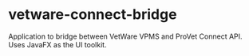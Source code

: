# vetware-connect-bridge
Application to bridge between VetWare VPMS and ProVet Connect API. Uses JavaFX as the UI toolkit.

